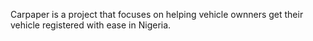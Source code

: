 Carpaper is a project that focuses on helping vehicle ownners get their vehicle registered with ease in Nigeria.
